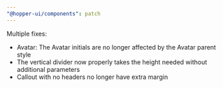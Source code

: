 ```yaml
---
"@hopper-ui/components": patch
---
```


Multiple fixes:
- Avatar: The Avatar initials are no longer affected by the Avatar parent style
- The vertical divider now properly takes the height needed without additional parameters
- Callout with no headers no longer have extra margin
